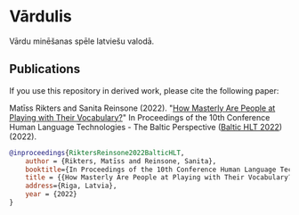 # Vārdulis

Vārdu minēšanas spēle latviešu valodā.

Publications
---------

If you use this repository in derived work, please cite the following paper:

Matīss Rikters and Sanita Reinsone (2022). "[How Masterly Are People at Playing with Their Vocabulary?](https://arxiv.org/abs/2210.01508)" In Proceedings of the 10th Conference Human Language Technologies - The Baltic Perspective ([Baltic HLT 2022](https://hlt2022.tilde.eu/programme)) (2022).

```bibtex
@inproceedings{RiktersReinsone2022BalticHLT,
	author = {Rikters, Matīss and Reinsone, Sanita},
	booktitle={In Proceedings of the 10th Conference Human Language Technologies - The Baltic Perspective (Baltic HLT 2022)},
	title = {{How Masterly Are People at Playing with Their Vocabulary?}},
	address={Riga, Latvia},
	year = {2022}
}
```
